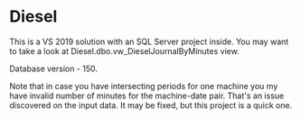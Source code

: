 # Diesel

This is a VS 2019 solution with an SQL Server project inside. You may want to take a look at Diesel.dbo.vw_DieselJournalByMinutes view.

Database version - 150.

Note that in case you have intersecting periods for one machine you my have invalid number of minutes for the machine-date pair. That's an issue discovered on the input data. It may be fixed, but this project is a quick one.
